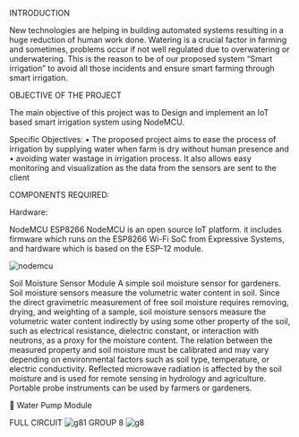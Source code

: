 
INTRODUCTION
 
New technologies are helping in building automated systems resulting in a huge reduction of human work done. Watering is a crucial factor in farming and sometimes, problems occur if not well regulated due to overwatering or underwatering. This is the reason to be of our proposed system “Smart irrigation” to avoid all those incidents and ensure smart farming through smart irrigation.

OBJECTIVE OF THE PROJECT 

The main objective of this project was to Design and implement an IoT based smart irrigation system using NodeMCU.

Specific Objectives:
•	The proposed project aims to ease the process of irrigation by supplying water when farm is dry without human presence and
•	 avoiding water wastage in irrigation process.
It also allows easy monitoring and visualization as the data from the sensors are sent to the client

COMPONENTS REQUIRED:

Hardware:

NodeMCU ESP8266
 NodeMCU is an open source IoT platform. it includes firmware which runs on the ESP8266 Wi-Fi SoC from Expressive Systems, and hardware which is based on the ESP-12 module.

 ![nodemcu](https://user-images.githubusercontent.com/23235363/75878001-882fff00-5e21-11ea-8770-2d16563cb1b0.JPG)
 
 Soil Moisture Sensor Module
A simple soil moisture sensor for gardeners. Soil moisture sensors measure the volumetric water content in soil. Since the direct gravimetric measurement of free soil moisture requires removing, drying, and weighting of a sample, soil moisture sensors measure the volumetric water content indirectly by using some other property of the soil, such as electrical resistance, dielectric constant, or interaction with neutrons, as a proxy for the moisture content. The relation between the measured property and soil moisture must be calibrated and may vary depending on environmental factors such as soil type, temperature, or electric conductivity. Reflected microwave radiation is affected by the soil moisture and is used for remote sensing in hydrology and agriculture. Portable probe instruments can be used by farmers or gardeners.

	Water Pump Module



FULL CIRCUIT 
![g81](https://user-images.githubusercontent.com/23235363/75876854-2373a500-5e1f-11ea-92ac-69da39176cda.jpeg)
GROUP 8
![g8](https://user-images.githubusercontent.com/23235363/75876461-6b45fc80-5e1e-11ea-93f4-56c7a71be07b.jpeg)
